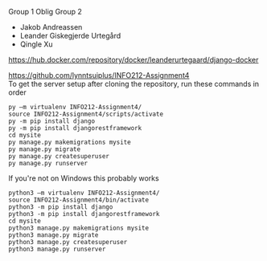 Group 1 Oblig Group 2  
* Jakob Andreassen  
* Leander Giskegjerde Urtegård  
* Qingle Xu  

https://hub.docker.com/repository/docker/leanderurtegaard/django-docker

https://github.com/lynntsuiplus/INFO212-Assignment4  
To get the server setup after cloning the repository, run these commands in order
```
py –m virtualenv INFO212-Assignment4/
source INFO212-Assignment4/scripts/activate  
py -m pip install django  
py -m pip install djangorestframework  
cd mysite  
py manage.py makemigrations mysite
py manage.py migrate
py manage.py createsuperuser
py manage.py runserver
```

If you're not on Windows this probably works
```
python3 –m virtualenv INFO212-Assignment4/
source INFO212-Assignment4/bin/activate  
python3 -m pip install django  
python3 -m pip install djangorestframework  
cd mysite  
python3 manage.py makemigrations mysite
python3 manage.py migrate
python3 manage.py createsuperuser
python3 manage.py runserver
```
